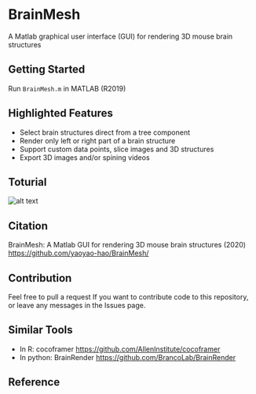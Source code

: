 # BrainMesh
A Matlab graphical user interface (GUI) for rendering 3D mouse brain structures
## Getting Started
Run ```BrainMesh.m``` in MATLAB (R2019)
## Highlighted Features
* Select brain structures direct from a tree component
* Render only left or right part of a brain structure
* Support custom data points, slice images and 3D structures
* Export 3D images and/or spining videos
## Toturial
![alt text](http://url/to/img.png)

## Citation
BrainMesh: A Matlab GUI for rendering 3D mouse brain structures (2020) https://github.com/yaoyao-hao/BrainMesh/
## Contribution
Feel free to pull a request If you want to contribute code to this repository, or leave any messages in the Issues page.
## Similar Tools
* In R: cocoframer https://github.com/AllenInstitute/cocoframer
* In python: BrainRender https://github.com/BrancoLab/BrainRender
## Reference
